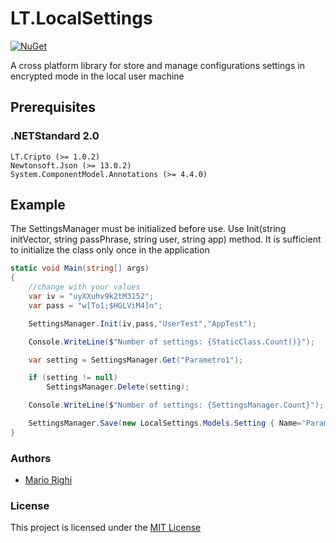 # LT.LocalSettings
[![NuGet](https://img.shields.io/nuget/v/Nuget.Core.svg)](https://www.nuget.org/packages/LT.LocalSettings)

A cross platform library for store and manage configurations settings in encrypted mode in the local user machine

## Prerequisites

### .NETStandard 2.0
```
LT.Cripto (>= 1.0.2)
Newtonsoft.Json (>= 13.0.2)
System.ComponentModel.Annotations (>= 4.4.0)
```

## Example 

The SettingsManager must be initialized before use. Use Init(string initVector, string passPhrase, string user, string app) method. It is sufficient to initialize the class only once in the application

```c#
static void Main(string[] args)
{
    //change with your values
    var iv = "uyXXuhv9k2tM3152";
    var pass = "w[To1;$HGLViM4]n";

    SettingsManager.Init(iv,pass,"UserTest","AppTest");

    Console.WriteLine($"Number of settings: {StaticClass.Count()}");

    var setting = SettingsManager.Get("Parametro1");

    if (setting != null)
        SettingsManager.Delete(setting);

    Console.WriteLine($"Number of settings: {SettingsManager.Count}");

    SettingsManager.Save(new LocalSettings.Models.Setting { Name="Parametro1", Value = "Prova valore Parametro1 ..." });
}
```

### Authors

- [Mario Righi](http://www.mariorighi.com)

### License

This project is licensed under the [MIT License](https://choosealicense.com/licenses/mit/)